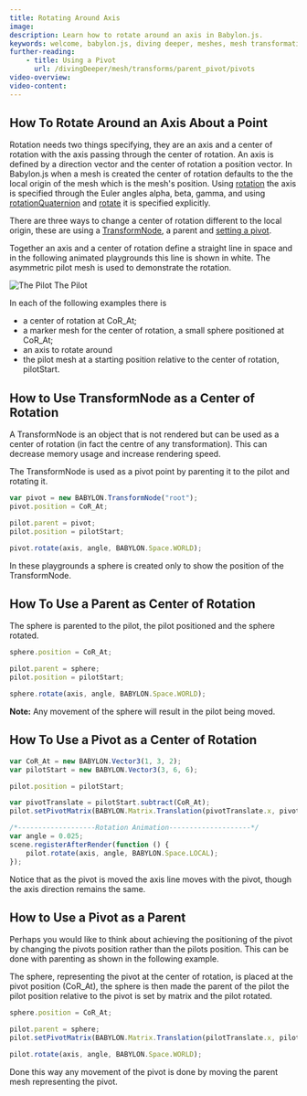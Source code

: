 ```yaml
---
title: Rotating Around Axis
image:
description: Learn how to rotate around an axis in Babylon.js.
keywords: welcome, babylon.js, diving deeper, meshes, mesh transformation, transformation, axis rotation
further-reading:
    - title: Using a Pivot
      url: /divingDeeper/mesh/transforms/parent_pivot/pivots
video-overview:
video-content:
---
```


## How To Rotate Around an Axis About a Point

Rotation needs two things specifying, they are an axis and a center of rotation with the axis passing through the center of rotation. An axis is defined by a direction vector and the center of rotation a position vector. In Babylon.js when a mesh is created the center of rotation defaults to the the local origin of the mesh which is the mesh's position. Using [rotation](/divingDeeper/mesh/transforms#rotation) the axis is specified through the Euler angles alpha, beta, gamma, and using [rotationQuaternion](/divingDeeper/mesh/transforms) and [rotate](/divingDeeper/mesh/transforms#rotate) it is specified explicitly.

There are three ways to change a center of rotation different to the local origin, these are using a [TransformNode](/divingDeeper/mesh/transforms/parent_pivot/transform_node), a parent and [setting a pivot](/divingDeeper/mesh/transforms/parent_pivot/pivots).

Together an axis and a center of rotation define a straight line in space and in the following animated playgrounds this line is shown in white. The asymmetric pilot mesh is used to demonstrate the rotation.

![The Pilot](/img/how_to/Mesh/pilot.jpg)
The Pilot

In each of the following examples there is

-   a center of rotation at CoR_At;
-   a marker mesh for the center of rotation, a small sphere positioned at CoR_At;
-   an axis to rotate around
-   the pilot mesh at a starting position relative to the center of rotation, pilotStart.

## How to Use TransformNode as a Center of Rotation

A TransformNode is an object that is not rendered but can be used as a center of rotation (in fact the centre of any transformation). This can decrease memory usage and increase rendering speed.

The TransformNode is used as a pivot point by parenting it to the pilot and rotating it.

```javascript
var pivot = new BABYLON.TransformNode("root");
pivot.position = CoR_At;

pilot.parent = pivot;
pilot.position = pilotStart;

pivot.rotate(axis, angle, BABYLON.Space.WORLD);
```

In these playgrounds a sphere is created only to show the position of the TransformNode.

<Playground id="#1JLGFP#36" title="Rotating TransformNode" description="Simple example of a Rotating TransformNode." image=""/>
<Playground id="#C12LH3#3" title="Rotating Mesh Moving TransformNode along Axis" description="Simple example of a rotating mesh moving TransformNode along axis." image=""/>
<Playground id="#C12LH3#4" title="Rotating Mesh Moving TransformNode" description="Simple example of a rotating mesh moving TransformNode." image=""/>

## How To Use a Parent as Center of Rotation

The sphere is parented to the pilot, the pilot positioned and the sphere rotated.

```javascript
sphere.position = CoR_At;

pilot.parent = sphere;
pilot.position = pilotStart;

sphere.rotate(axis, angle, BABYLON.Space.WORLD);
```

**Note:** Any movement of the sphere will result in the pilot being moved.

<Playground id="#1JLGFP#31" title="Rotating Parent" description="Simple example of a rotating parent." image=""/>

## How To Use a Pivot as a Center of Rotation

```javascript
var CoR_At = new BABYLON.Vector3(1, 3, 2);
var pilotStart = new BABYLON.Vector3(3, 6, 6);

pilot.position = pilotStart;

var pivotTranslate = pilotStart.subtract(CoR_At);
pilot.setPivotMatrix(BABYLON.Matrix.Translation(pivotTranslate.x, pivotTranslate.y, pivotTranslate.z));
```

```javascript
/*-------------------Rotation Animation--------------------*/
var angle = 0.025;
scene.registerAfterRender(function () {
    pilot.rotate(axis, angle, BABYLON.Space.LOCAL);
});
```

<Playground id="#C12LH3#7" title="Rotating Mesh with Pivot" description="Simple example of a rotating mesh with pivot." image=""/>
<Playground id="#C12LH3#8" title="Rotating Mesh Moving Pivot along Axis" description="Simple example of a rotating mesh moving pivot along axis." image=""/>

Notice that as the pivot is moved the axis line moves with the pivot, though the axis direction remains the same.  
<Playground id="#C12LH3#9" title="Rotating Mesh Moving Pivot" description="Simple example of a rotating mesh moving pivot." image=""/>

## How to Use a Pivot as a Parent

Perhaps you would like to think about achieving the positioning of the pivot by changing the pivots position rather than the pilots position. This can be done with parenting as shown in the following example.

The sphere, representing the pivot at the center of rotation, is placed at the pivot position (CoR_At), the sphere is then made the parent of the pilot the pilot position relative to the pivot is set by matrix and the pilot rotated.

```javascript
sphere.position = CoR_At;

pilot.parent = sphere;
pilot.setPivotMatrix(BABYLON.Matrix.Translation(pilotTranslate.x, pilotTranslate.y, pilotTranslate.z));

pilot.rotate(axis, angle, BABYLON.Space.WORLD);
```

<Playground id="#1JLGFP#77" title="Rotating Mesh as Pivot's Child" description="Simple example of a rotating mesh as pivot's child." image=""/>

Done this way any movement of the pivot is done by moving the parent mesh representing the pivot.  
<Playground id="#1JLGFP#78" title="Rotating Mesh Moving Pivot's Parent along Axis" description="Simple example of a rotating mesh moving pivot's parent along axis." image=""/>
<Playground id="#1JLGFP#80" title="Rotating Mesh Moving Pivot's Parent" description="Simple example of a rotating mesh moving pivot's parent." image=""/>

